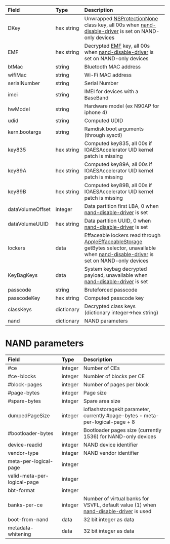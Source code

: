 | **Field** | **Type** | **Description** |
|:----------|:---------|:----------------|
| DKey      | hex string | Unwrapped [NSProtectionNone](EncryptionKeys.md) class key, all 00s when [nand-disable-driver](BootFlags.md) is set on NAND-only devices |
| EMF       | hex string | Decrypted [EMF](EncryptionKeys.md) key, all 00s when [nand-disable-driver](BootFlags.md) is set on NAND-only devices |
| btMac     | string   | Bluetooth MAC address |
| wifiMac   | string   | Wi-Fi MAC address |
| serialNumber  | string   | Serial Number   |
| imei      | string   | IMEI for devices with a BaseBand |
| hwModel   | string   | Hardware model (ex N90AP for iphone 4) |
| udid      | string   | Computed UDID   |
| kern.bootargs | string   | Ramdisk boot arguments (through sysctl) |
| key835    | hex string | Computed key835, all 00s if IOAESAccelerator UID kernel patch is missing |
| key89A    | hex string | Computed key89A, all 00s if IOAESAccelerator UID kernel patch is missing |
| key89B    | hex string | Computed key89B, all 00s if IOAESAccelerator UID kernel patch is missing |
| dataVolumeOffset | integer  | Data partition first LBA, 0 when [nand-disable-driver](BootFlags.md) is set |
| dataVolumeUUID | hex string | Data partition UUID, 0 when [nand-disable-driver](BootFlags.md) is set |
| lockers   | data     | Effaceable lockers read through [AppleEffaceableStorage](EffaceableArea.md) getBytes selector, unavailable when [nand-disable-driver](BootFlags.md) is set on NAND-only devices |
| KeyBagKeys  | data     | System keybag decrypted payload, unavailable when [nand-disable-driver](BootFlags.md) is set |
| passcode  | string   | Bruteforced passcode |
| passcodeKey  | hex string | Computed passcode key |
| classKeys | dictionary | Decrypted class keys (dictionary integer->hex string)|
| nand      | dictionary | NAND parameters |

# NAND parameters #

| **Field** | **Type** | **Description** |
|:----------|:---------|:----------------|
| #ce       | integer  | Number of CEs   |
| #ce-blocks | integer  | Numbler of blocks per CE |
| #block-pages | integer  | Number of pages per block |
| #page-bytes | integer  | Page size       |
| #spare-bytes | integer  | Spare area size |
| dumpedPageSize | integer  | ioflashstoragekit parameter, currently #page-bytes + meta-per-logical-page + 8 |
| #bootloader-bytes | integer  | Bootloader pages size (currently 1536) for NAND-only devices |
| device-readid | integer  | NAND device identifier |
| vendor-type | integer  | NAND vendor identifier |
| meta-per-logical-page | integer  |                 |
| valid-meta-per-logical-page | integer  |                 |
| bbt-format | integer  |                 |
| banks-per-ce | integer  | Number of virtual banks for VSVFL, default value (1) when [nand-disable-driver](BootFlags.md) is used |
| boot-from-nand | data     | 32 bit integer as data |
| metadata-whitening | data     | 32 bit integer as data  |